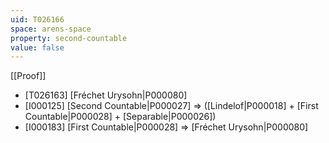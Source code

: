 ```yaml
---
uid: T026166
space: arens-space
property: second-countable
value: false
---
```

[[Proof]]

* [T026163] [Fréchet Urysohn|P000080]
* [I000125] [Second Countable|P000027] => ([Lindelof|P000018] + [First Countable|P000028] + [Separable|P000026])
* [I000183] [First Countable|P000028] => [Fréchet Urysohn|P000080]

